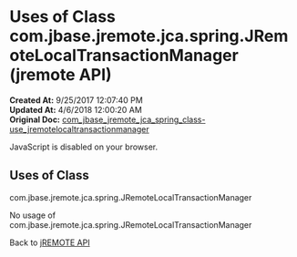 # Uses of Class com.jbase.jremote.jca.spring.JRemoteLocalTransactionManager (jremote API)

**Created At:** 9/25/2017 12:07:40 PM  
**Updated At:** 4/6/2018 12:00:20 AM  
**Original Doc:** [com_jbase_jremote_jca_spring_class-use_jremotelocaltransactionmanager](https://docs.jbase.com/39269-class-use/com_jbase_jremote_jca_spring_class-use_jremotelocaltransactionmanager)  

<!--<br>    try {<br>        if (location.href.indexOf('is-external=true') == -1) {<br>            parent.document.title="Uses of Class com.jbase.jremote.jca.spring.JRemoteLocalTransactionManager (jremote   API)";<br>        }<br>    }<br>    catch(err) {<br>    }<br>//-->
JavaScript is disabled on your browser.



<!--<br>  allClassesLink = document.getElementById("allclasses\_navbar\_top");<br>  if(window==top) {<br>    allClassesLink.style.display = "block";<br>  }<br>  else {<br>    allClassesLink.style.display = "none";<br>  }<br>  //-->

## Uses of Class
com.jbase.jremote.jca.spring.JRemoteLocalTransactionManager

No usage of com.jbase.jremote.jca.spring.JRemoteLocalTransactionManager

Back to [jREMOTE API](com_jbase_jremote_package-summary)
